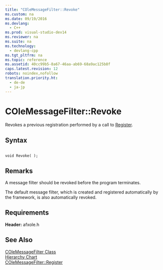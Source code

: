 ```yaml
---
title: "COleMessageFilter::Revoke"
ms.custom: na
ms.date: 09/19/2016
ms.devlang: 
  - C++
ms.prod: visual-studio-dev14
ms.reviewer: na
ms.suite: na
ms.technology: 
  - devlang-cpp
ms.tgt_pltfrm: na
ms.topic: reference
ms.assetid: 40cc99b5-8a67-46aa-ab69-68a9ac125b8f
caps.latest.revision: 12
robots: noindex,nofollow
translation.priority.ht: 
  - de-de
  - ja-jp
---
```

# COleMessageFilter::Revoke
Revokes a previous registration performed by a call to [Register](../vs140/COleMessageFilter--Register.md).  
  
## Syntax  
  
```  
  
void Revoke( );  
```  
  
## Remarks  
 A message filter should be revoked before the program terminates.  
  
 The default message filter, which is created and registered automatically by the framework, is also automatically revoked.  
  
## Requirements  
 **Header:** afxole.h  
  
## See Also  
 [COleMessageFilter Class](../vs140/COleMessageFilter-Class.md)   
 [Hierarchy Chart](../vs140/Hierarchy-Chart.md)   
 [COleMessageFilter::Register](../vs140/COleMessageFilter--Register.md)